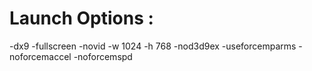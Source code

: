 
# Launch Options :

-dx9 -fullscreen -novid -w 1024 -h 768 -nod3d9ex -useforcemparms -noforcemaccel -noforcemspd
